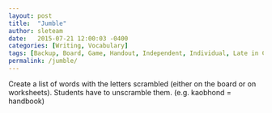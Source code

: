 ```yaml
---
layout: post
title:  "Jumble"
author: sleteam
date:   2015-07-21 12:00:03 -0400
categories: [Writing, Vocabulary]
tags: [Backup, Board, Game, Handout, Independent, Individual, Late in Course, Midway, Opening Activity, Paper, Quick, Review, Works for Tutoring]
permalink: /jumble/
---
```

Create a list of words with the letters scrambled (either on the board or on worksheets). Students have to unscramble them. (e.g. kaobhond = handbook)